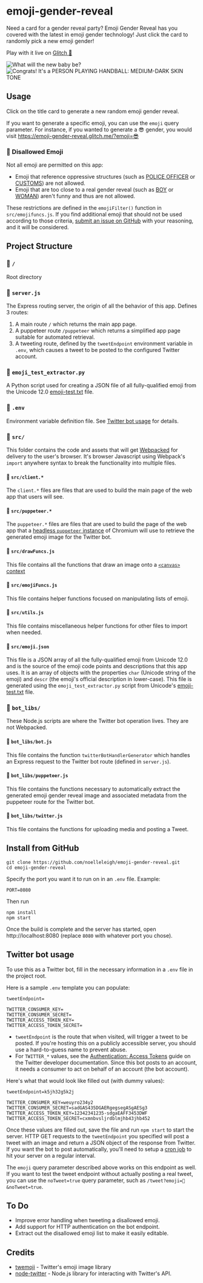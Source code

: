 # emoji-gender-reveal
Need a card for a gender reveal party? Emoji Gender Reveal has you covered with the latest in emoji gender technology!
Just click the card to randomly pick a new emoji gender!

Play with it live on [Glitch 🎏](https://emoji-gender-reveal.glitch.me)

![What will the new baby be?](https://cdn.jsdelivr.net/gh/noelleleigh/emoji-gender-reveal@265db182c4d2f6f2743df930359429ca1631cd9e/readme_assets/titlescreen.png)
![Congrats! It's a PERSON PLAYING HANDBALL: MEDIUM-DARK SKIN TONE](https://cdn.jsdelivr.net/gh/noelleleigh/emoji-gender-reveal@265db182c4d2f6f2743df930359429ca1631cd9e/readme_assets/emojiscreen.png)

## Usage
Click on the title card to generate a new random emoji gender reveal.

If you want to generate a specific emoji, you can use the `emoji` query parameter. For instance, if you wanted to generate a 😎 gender, you would visit
https://emoji-gender-reveal.glitch.me/?emoji=😎

### 🚫 Disallowed Emoji

Not all emoji are permitted on this app:
- Emoji that reference oppressive structures (such as [POLICE OFFICER](https://emojipedia.org/police-officer/) or [CUSTOMS](https://emojipedia.org/passport-control/)) are not allowed.
- Emoji that are too close to a real gender reveal (such as [BOY](https://emojipedia.org/boy/) or [WOMAN](https://emojipedia.org/woman/)) aren't funny and thus are not allowed.

These restrictions are defined in the `emojiFilter()` function in `src/emojifuncs.js`. If you find additional emoji that should not be used according to those criteria, [submit an issue on GitHub](https://github.com/noelleleigh/emoji-gender-reveal/issues) with your reasoning, and it will be considered.


## Project Structure
### 📁 `/`
Root directory

### 📄 `server.js`
The Express routing server, the origin of all the behavior of this app. Defines 3 routes:
1. A main route `/` which returns the main app page.
2. A puppeteer route `/puppeteer` which returns a simplified app page suitable for automated retrieval.
3. A tweeting route, defined by the `tweetEndpoint` environment variable in `.env`, which causes a tweet to be posted to the configured Twitter account.

### 📄 `emoji_test_extractor.py`
A Python script used for creating a JSON file of all fully-qualified emoji from the Unicode 12.0 [emoji-test.txt](https://unicode.org/Public/emoji/12.0/emoji-test.txt) file.

### 📄 `.env`
Environment variable definition file.
See [Twitter bot usage](#twitter-bot-usage) for details.

### 📁 `src/`
This folder contains the code and assets that will get [Webpacked](https://webpack.js.org/) for delivery to the user's browser. It's browser Javascript using Webpack's `import` anywhere syntax to break the functionality into multiple files.

#### 📄 `src/client.*`
The `client.*` files are files that are used to build the main page of the web app that users will see.

#### 📄 `src/puppeteer.*`
The `puppeteer.*` files are files that are used to build the page of the web app that a [headless `puppeteer` instance](https://github.com/GoogleChrome/puppeteer) of Chromium will use to retrieve the generated emoji image for the Twitter bot.

#### 📄 `src/drawFuncs.js`
This file contains all the functions that draw an image onto a [`<canvas>` context](https://developer.mozilla.org/en-US/docs/Web/API/CanvasRenderingContext2D)

#### 📄 `src/emojiFuncs.js`
This file contains helper functions focused on manipulating lists of emoji.

#### 📄 `src/utils.js`
This file contains miscellaneous helper functions for other files to import when needed.

#### 📄 `src/emoji.json`
This file is a JSON array of all the fully-qualified emoji from Unicode 12.0 and is the source of the emoji code points and descriptions that this app uses. It is an array of objects with the properties `char` (Unicode string of the emoji) and `descr` (the emoji's official description in lower-case). This file is generated using the `emoji_test_extractor.py` script from Unicode's [emoji-test.txt](https://unicode.org/Public/emoji/12.0/emoji-test.txt) file.

### 📁 `bot_libs/`
These Node.js scripts are where the Twitter bot operation lives. They are not Webpacked.

#### 📄 `bot_libs/bot.js`
This file contains the function `twitterBotHandlerGenerator` which handles an Express request to the Twitter bot route (defined in `server.js`).

#### 📄 `bot_libs/puppeteer.js`
This file contains the functions necessary to automatically extract the generated emoji gender reveal image and associated metadata from the puppeteer route for the Twitter bot.

#### 📄 `bot_libs/twitter.js`
This file contains the functions for uploading media and posting a Tweet.


## Install from GitHub
```
git clone https://github.com/noelleleigh/emoji-gender-reveal.git
cd emoji-gender-reveal
```
Specify the port you want it to run on in an `.env` file. Example:
```
PORT=8080
```
Then run
```
npm install
npm start
```
Once the build is complete and the server has started, open http://localhost:8080 (replace `8080` with whatever port you chose).


## Twitter bot usage
To use this as a Twitter bot, fill in the necessary information in a `.env` file in the project root.

Here is a sample `.env` template you can populate:
```
tweetEndpoint=

TWITTER_CONSUMER_KEY=
TWITTER_CONSUMER_SECRET=
TWITTER_ACCESS_TOKEN_KEY=
TWITTER_ACCESS_TOKEN_SECRET=
```

- `tweetEndpoint` is the route that when visited, will trigger a tweet to be posted. If you're hosting this on a publicly accessible server, you should use a hard-to-guess name to prevent abuse.
- For `TWITTER_*` values, see the [Authentication: Access Tokens](https://developer.twitter.com/en/docs/basics/authentication/guides/access-tokens.html) guide on the Twitter developer documentation. Since this bot posts to an account, it needs a consumer to act on behalf of an account (the bot account).

Here's what that would look like filled out (with dummy values):
```
tweetEndpoint=k5jh32g5k2j

TWITTER_CONSUMER_KEY=weuyro234y2
TWITTER_CONSUMER_SECRET=sadGAS435DGAERgegsegASgAESg3
TWITTER_ACCESS_TOKEN_KEY=12342341235-sdgaEAFF3453DWF
TWITTER_ACCESS_TOKEN_SECRET=cxmnbvsljrdblmjhb43jhb452
```

Once these values are filled out, save the file and run `npm start` to start the server. HTTP GET requests to the `tweetEndpoint` you specified will post a tweet with an image and return a JSON object of the response from Twitter. If you want the bot to post automatically, you'll need to setup a [cron job](https://www.google.com/search?q=free+web+cron) to hit your server on a regular interval.

The `emoji` query parameter described above works on this endpoint as well. If you want to test the tweet endpoint without actually posting a real tweet, you can use the `noTweet=true` query parameter, such as `/tweet?emoji=🤖&noTweet=true`.

## To Do
- Improve error handling when tweeting a disallowed emoji.
- Add support for HTTP authentication on the bot endpoint.
- Extract out the disallowed emoji list to make it easily editable.

## Credits
- [twemoji](https://github.com/twitter/twemoji) - Twitter's emoji image library
- [node-twitter](https://github.com/desmondmorris/node-twitter) - Node.js library for interacting with Twitter's API.
